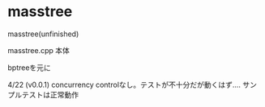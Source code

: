 # masstree
masstree(unfinished)


masstree.cpp 本体

bptreeを元に

4/22
(v0.0.1)
concurrency controlなし。テストが不十分だが動くはず.... サンプルテストは正常動作

